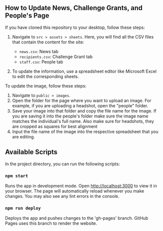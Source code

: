 ## How to Update News, Challenge Grants, and People's Page

If you have cloned this repository to your desktop, follow these steps:

1. Navigate to `src > assets > sheets`. Here, you will find all the CSV files that contain the content for the site:
   - `news.csv`: News tab
   - `recipients.csv`: Challenge Grant tab
   - `staff.csv`: People tab

2. To update the information, use a spreadsheet editor like Microsoft Excel to edit the corresponding sheets.

To update the image, follow these steps:

1. Navigate to `public > images`.
2. Open the folder for the page where you want to upload an image. For example, if you are uploading a headshot, open the "people" folder.
3. Save your image into that folder and copy the file name for the image. If you are saving it into the people's folder make sure the image name matches the individual's full name. Also make sure for headshots, they are cropped as squares for best alignment
4. Input the file name of the image into the respective spreadsheet that you are editing.

## Available Scripts

In the project directory, you can run the following scripts:

### `npm start`

Runs the app in development mode. Open [http://localhost:3000](http://localhost:3000) to view it in your browser. The page will automatically reload whenever you make changes. You may also see any lint errors in the console.

### `npm run deploy`

Deploys the app and pushes changes to the 'gh-pages' branch. GitHub Pages uses this branch to render the website.
